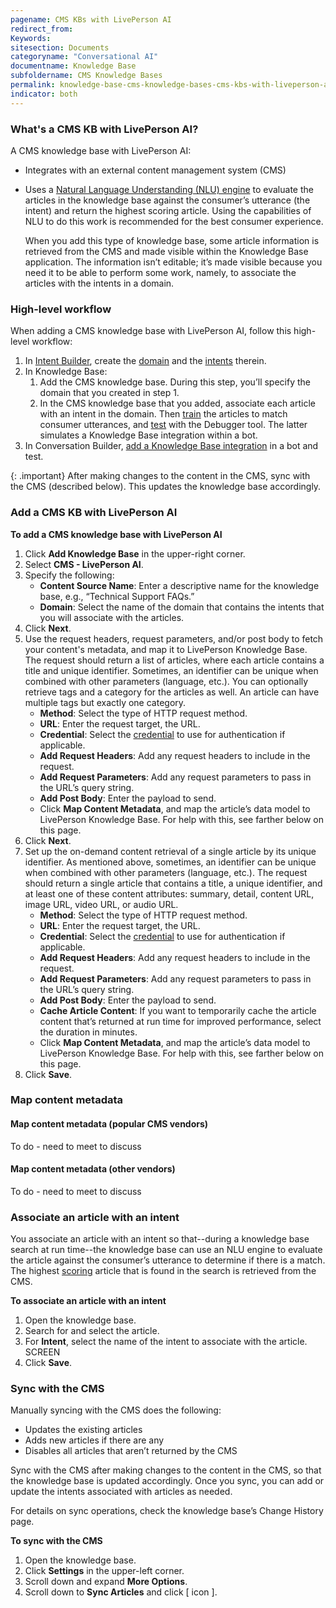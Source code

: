 ```yaml
---
pagename: CMS KBs with LivePerson AI
redirect_from:
Keywords:
sitesection: Documents
categoryname: "Conversational AI"
documentname: Knowledge Base
subfoldername: CMS Knowledge Bases
permalink: knowledge-base-cms-knowledge-bases-cms-kbs-with-liveperson-ai.html
indicator: both
---
```


### What's a CMS KB with LivePerson AI?
A CMS knowledge base with LivePerson AI:

* Integrates with an external content management system (CMS)
* Uses a [Natural Language Understanding (NLU) engine](intent-builder-natural-language-understanding.html) to evaluate the articles in the knowledge base against the consumer’s utterance (the intent) and return the highest scoring article. Using the capabilities of NLU to do this work is recommended for the best consumer experience.

    When you add this type of knowledge base, some article information is retrieved from the CMS and made visible within the Knowledge Base application. The information isn’t editable; it’s made visible because you need it to be able to perform some work, namely, to associate the articles with the intents in a domain.

### High-level workflow
When adding a CMS knowledge base with LivePerson AI, follow this high-level workflow:

1. In [Intent Builder](intent-builder-overview.html), create the [domain](intent-builder-domains.html) and the [intents](intent-builder-intents.html) therein.
2. In Knowledge Base:
    1. Add the CMS knowledge base. During this step, you’ll specify the domain that you created in step 1.
    2. In the CMS knowledge base that you added, associate each article with an intent in the domain. Then [train](knowledge-base-common-common-tasks.html#train-a-knowledge-base) the articles to match consumer utterances, and [test](knowledge-base-common-common-tasks.html#test-user-input) with the Debugger tool. The latter simulates a Knowledge Base integration within a bot.
3. In Conversation Builder, [add a Knowledge Base integration](conversation-builder-integrations-knowledge-base-integrations.html) in a bot and test.

{: .important}
After making changes to the content in the CMS, sync with the CMS (described below). This updates the knowledge base accordingly.

### Add a CMS KB with LivePerson AI
**To add a CMS knowledge base with LivePerson AI**

1. Click **Add Knowledge Base** in the upper-right corner.
2. Select **CMS - LivePerson AI**.
3. Specify the following:
    * **Content Source Name**: Enter a descriptive name for the knowledge base, e.g., “Technical Support FAQs.”
    * **Domain**: Select the name of the domain that contains the intents that you will associate with the articles.
4. Click **Next**.
5. Use the request headers, request parameters, and/or post body to fetch your content's metadata, and map it to LivePerson Knowledge Base. The request should return a list of articles, where each article contains a title and unique identifier. Sometimes, an identifier can be unique when combined with other parameters (language, etc.). You can optionally retrieve tags and a category for the articles as well. An article can have multiple tags but exactly one category.
    * **Method**: Select the type of HTTP request method. 
    * **URL**: Enter the request target, the URL.
    * **Credential**: Select the [credential](bot-accounts-credentials.html) to use for authentication if applicable.
    * **Add Request Headers**: Add any request headers to include in the request.
    * **Add Request Parameters**: Add any request parameters to pass in the URL’s query string.
    * **Add Post Body**: Enter the payload to send.
    * Click **Map Content Metadata**, and map the article’s data model to LivePerson Knowledge Base. For help with this, see farther below on this page.
6. Click **Next**.
7. Set up the on-demand content retrieval of a single article by its unique identifier. As mentioned above, sometimes, an identifier can be unique when combined with other parameters (language, etc.). The request should return a single article that contains a title, a unique identifier, and at least one of these content attributes: summary, detail, content URL, image URL, video URL, or audio URL.
    * **Method**: Select the type of HTTP request method.
    * **URL**: Enter the request target, the URL.
    * **Credential**: Select the [credential](bot-accounts-credentials.html) to use for authentication if applicable.
    * **Add Request Headers**: Add any request headers to include in the request.
    * **Add Request Parameters**: Add any request parameters to pass in the URL’s query string.
    * **Add Post Body**: Enter the payload to send.
    * **Cache Article Content**: If you want to temporarily cache the article content that’s returned at run time for improved performance, select the duration in minutes. 
    * Click **Map Content Metadata**, and map the article’s data model to LivePerson Knowledge Base. For help with this, see farther below on this page.
9. Click **Save**.

### Map content metadata

#### Map content metadata (popular CMS vendors)
To do - need to meet to discuss

#### Map content metadata (other vendors)
To do - need to meet to discuss

### Associate an article with an intent
You associate an article with an intent so that--during a knowledge base search at run time--the knowledge base can use an NLU engine to evaluate the article against the consumer’s utterance to determine if there is a match. The highest [scoring](knowledge-base-common-common-concepts.html#scoring-and-thresholds) article that is found in the search is retrieved from the CMS.

**To associate an article with an intent**

1. Open the knowledge base.
2. Search for and select the article.
3. For **Intent**, select the name of the intent to associate with the article.
    SCREEN
4. Click **Save**.

### Sync with the CMS
Manually syncing with the CMS does the following:

* Updates the existing articles
* Adds new articles if there are any
* Disables all articles that aren’t returned by the CMS

Sync with the CMS after making changes to the content in the CMS, so that the knowledge base is updated accordingly. Once you sync, you can add or update the intents associated with articles as needed.

For details on sync operations, check the knowledge base’s Change History page.

**To sync with the CMS**

1. Open the knowledge base.
2. Click **Settings** in the upper-left corner.
3. Scroll down and expand **More Options**.
4. Scroll down to **Sync Articles** and click [ icon ].
